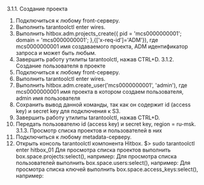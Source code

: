 3.1.1. Создание проекта
1. Подключиться к любому front-серверу.
2. Выполнить tarantoolctl enter wires.
3. Выполнить hitbox.adm.projects_create({ pid = 'mcs0000000001'; domain
= 'mcs0000000001'; },{['x-req-id']='ADM'}), где mcs0000000001 имя
создаваемого проекта, ADM идентификатор запроса и может быть любым.
4. Завершить работу утилиты tarantoolctl, нажав CTRL+D.
3.1.2. Создание пользователя в проекте
1. Подключиться к любому front-серверу.
2. Выполнить tarantoolctl enter wires.
3. Выполнить hitbox.adm.create_user('mcs0000000001', 'admin'), где
mcs0000000001 имя проекта в котором создаем пользователя, admin имя
пользователя
4. Сохранить вывод данной команды, так как он содержит id (access key) и secret
key для подключения к S3.
5. Завершить работу утилиты tarantoolctl, нажав CTRL+D.
6. Передать пользователю id (access key) и secret key, region = ru-msk.
3.1.3. Просмотр списка проектов и пользователей в них
1. Подключиться к любому metadata-серверу.
2. Открыть консоль tarantoolctl компонента Hitbox.
$> sudo tarantoolctl enter hitbox_01
Для просмотра списка проектов выполнить box.space.projects:select(),
например:
Для просмотра списка пользователей выполнить box.space.users:select(),
например:
Для просмотра списка ключей выполнить box.space.access_keys:select(),
например: